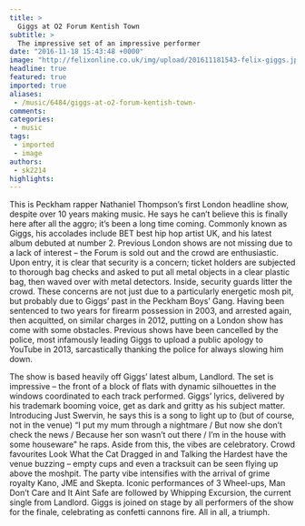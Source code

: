 ```yaml
---
title: >
  Giggs at O2 Forum Kentish Town
subtitle: >
  The impressive set of an impressive performer
date: "2016-11-18 15:43:48 +0000"
image: "http://felixonline.co.uk/img/upload/201611181543-felix-giggs.jpg"
headline: true
featured: true
imported: true
aliases:
 - /music/6484/giggs-at-o2-forum-kentish-town-
comments:
categories:
 - music
tags:
 - imported
 - image
authors:
 - sk2214
highlights:
---
```


This is Peckham rapper Nathaniel Thompson’s first London headline show, despite over 10 years making music. He says he can’t believe this is finally here after all the aggro; it’s been a long time coming. Commonly known as Giggs, his accolades include BET best hip hop artist UK, and his latest album debuted at number 2. Previous London shows are not missing due to a lack of interest – the Forum is sold out and the crowd are enthusiastic. Upon entry, it is clear that security is a concern; ticket holders are subjected to thorough bag checks and asked to put all metal objects in a clear plastic bag, then waved over with metal detectors. Inside, security guards litter the crowd. These concerns are not just due to a particularly energetic mosh pit, but probably due to Giggs’ past in the Peckham Boys’ Gang. Having been sentenced to two years for firearm possession in 2003, and arrested again, then acquitted, on similar charges in 2012, putting on a London show has come with some obstacles. Previous shows have been cancelled by the police, most infamously leading Giggs to upload a public apology to YouTube in 2013, sarcastically thanking the police for always slowing him down.

The show is based heavily off Giggs’ latest album, Landlord. The set is impressive – the front of a block of flats with dynamic silhouettes in the windows coordinated to each track performed. Giggs’ lyrics, delivered by his trademark booming voice, get as dark and gritty as his subject matter. Introducing Just Swervin, he says this is a song to light up to (but of course, not in the venue) “I put my mum through a nightmare / But now she don’t check the news / Because her son wasn’t out there / I’m in the house with some houseware” he raps. Aside from this, the vibes are celebratory. Crowd favourites Look What the Cat Dragged in and Talking the Hardest have the venue buzzing – empty cups and even a tracksuit can be seen flying up above the moshpit. The party vibe intensifies with the arrival of grime royalty Kano, JME and Skepta. Iconic performances of 3 Wheel-ups, Man Don’t Care and It Aint Safe are followed by Whipping Excursion, the current single from Landlord. Giggs is joined on stage by all performers of the show for the finale, celebrating as confetti cannons fire. All in all, a triumph.
